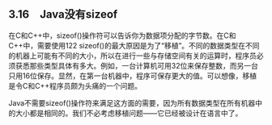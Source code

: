 ## 3.16　Java没有sizeof

在C和C++中，sizeof()操作符可以告诉你为数据项分配的字节数。在C和C++中，需要使用122 sizeof()的最大原因是为了“移植”。不同的数据类型在不同的机器上可能有不同的大小，所以在进行一些与存储空间有关的运算时，程序员必须获悉那些类型具体有多大。例如，一台计算机可用32位来保存整数，而另一台只用16位保存。显然，在第一台机器中，程序可保存更大的值。可以想像，移植是令C和C++程序员颇为头痛的一个问题。

Java不需要sizeof()操作符来满足这方面的需要，因为所有数据类型在所有机器中的大小都是相同的。我们不必考虑移植问题——它已经被设计在语言中了。